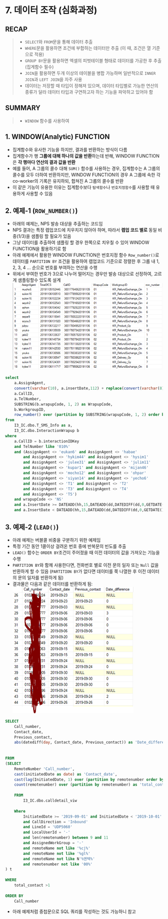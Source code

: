 # 7. 데이터 조작 (심화과정)

## RECAP
>- `SELECT`와 `FROM`문을 통해 데이터 추출
>- `WHERE`문을 활용하면 조건에 부합하는 데이터만 추출 (이 때, 조건은 열 기준으로 적용)
>- `GROUP BY`문을 활용하면 엑셀의 피벗테이블 형태로 데이터를 가공한 후 추출 (집계함수 필수)
>- `JOIN`을 활용하면 두개 이상의 테이블을 병합 가능하며 일반적으로 `INNER JOIN`과 `LEFT JOIN`을 자주 사용
>- 데이터는 저장할 때 타입이 정해져 있으며, 데이터 타입별로 가능한 연산의 종류가 달라 데이터 타입과 구연하고자 하는 기능을 파악하고 있어야 함

## SUMMARY
>- `WINDOW` 함수를 사용하여 

## 1. WINDOW(Analytic) FUNCTION
- 집계함수와 유사한 기능을 하지만, 결과를 반환하는 방식이 다름
- 집계함수가 행 **그룹에 대해 하나의 값을 반환**하는데 반해, WINDOW FUNCTION은 **각 행마다 연산의 결과 값을 반환**
- 예를 들어, A 그룹의 콜수 대해 `SUM()` 함수를 사용하는 경우, 집계함수는 A 그룹의 콜수를 모두 더하여 반환하지만, WINDOW FUNCTION의 경우 A 그룹에 속한 각 co-worker의 기록은 유지하되, 합쳐진 A 그룹의 콜수를 반환
- 이 같은 기능이 유용한 이유는 집계함수보다 `탐색함수`나 `번호지정함수`를 사용할 때 유용하게 사용할 수 있음


## 2. 예제-1 (`ROW_NUMBER()`)
- 아래의 예제는, NPS 발송 대상을 추출하는 코드임
- NPS 결과는 특정 렙업코드에 치우치지 않아야 하며, 따라서 **렙업 코드 별로** 동일 비중(1/3)을 샘플링 할 필요가 있음
- 그냥 데이터를 추출하여 샘플링 할 경우 한쪽으로 치우칠 수 있어 WINDOW FUNCTION을 활용하기로 함
- 아래 예제에서 활용한 WINDOW FUNCTION은 번호지정 함수 `Row_number()`로 데이터를 `PARTITION BY` 조건을 활용하여 렙업코드 기준으로 정렬한 후 그룹 내 1, 2, 3, 4 ... 순으로 번호를 부여하는 연산을 수행
- 위에서 부여한 번호가 3으로 나누어 떨어지는 경우만 발송 대상으로 선정하여, 고르게 샘플링할수 있도록 설계
![](window_function1.png)


```sql
select  
    a.AssignAgent,
    convert(varchar(10), a.insertDate,112) + replace(convert(varchar(8),a.insertdate,108),':','') as TimeOfCS,
    a.CallID,
    a.TelNumber,
    SUBSTRING(b.wrapupCode, 1, 2) as WrapupCode,
    b.WorkgroupID,
    row_number() over (partition by SUBSTRING(wrapupCode, 1, 2) order by SUBSTRING(wrapupCode, 1, 2)) as 'row_number'
from
    I3_IC.dbo.T_SMS_Info as a,
    I3_IC.dbo.InteractionWrapup b
where
    a.CallID = b.interactionIDKey
    and TelNumber like '010%'
    and (AssignAgent <> 'eukan6' and AssignAgent <> 'habae'
        and AssignAgent <> 'hykim44' and AssignAgent <> 'hysim1'
        and AssignAgent <> 'julee31' and AssignAgent <> 'julim11'
        and AssignAgent <> 'kupar1' and AssignAgent <> 'mijan46'
        and AssignAgent <> 'mocho12' and AssignAgent <> 'ohpar'
        and AssignAgent <> 'siyan14' and AssignAgent <> 'yecho6'
        and AssignAgent <> 'T1' and AssignAgent <> 'T2'
        and AssignAgent <> 'T3' and AssignAgent <> 'T4'
        and AssignAgent <> 'T5')
    and wrapupCode <> 'NS'
    and a.InsertDate >= DATEADD(hh,15,DATEADD(dd,DATEDIFF(dd,0,GETDATE()-1),0))
    and a.InsertDate < DATEADD(hh,15,DATEADD(dd,DATEDIFF(dd,0,GETDATE()),0))
```

## 3. 예제-2 (`LEAD()`)
- 아래 예제는 버블콜 비중을 구분하기 위한 예제임
- 특정 기간 동안 1콜이상 걸려온 번호 중에 반복문의 빈도를 추출
- `LEAD()` 함수는 `ORDER BY`조건이 주어졌을 때 이전 데이터의 값을 가져오는 기능을 수행
- `PARTITION BY`와 함께 사용한다면, 전화번호 별로 이전 문의 일자 또는 `Null` 값을 반환하게 할 수 있음 (`PARTITION BY`가 없다면 데이터를 쭉 나열한 후 이전 데이터의 문의 일자를 반환하게 됨)
- 결과물은 다음과 같은 데이터를 반환하게 됨:
![](window_function2.png)



```sql
SELECT
	Call_number,
	Contact_date,
	Previous_contact,
    abs(datediff(day, Contact_date, Previous_contact)) as 'Date_difference'
	

FROM
(SELECT
    RemoteNumber 'Call_number',
    cast(initiatedDate as date) as 'Contact_date',
    cast(lag(InitiatedDate, 1) over (partition by remotenumber order by InitiatedDate) as date) as 'Previous_contact',
	count(remotenumber) over (partition by remotenumber) as 'total_contact'

    FROM
        I3_IC.dbo.calldetail_viw

    Where
        InitiatedDate >= '2019-09-01' and InitiatedDate < '2019-10-01'
        and CallDirection = 'Inbound'
        and LineId = 'UDP5060'
        and LocalUserId = '-'
        and len(remotenumber) between 9 and 11
        and AssignedWorkGroup = '-'
        and remoteName not like '%cj%'
        and remoteName not like '%gl%'
        and remoteName not like N'%엔텍%'
        and remotenumber not like '00%'
) t

WHERE
	total_contact >1

ORDER BY
    Call_number
```
- 아래 예제처럼 중첩문으로 SQL 쿼리를 작성하는 것도 가능하니 참고